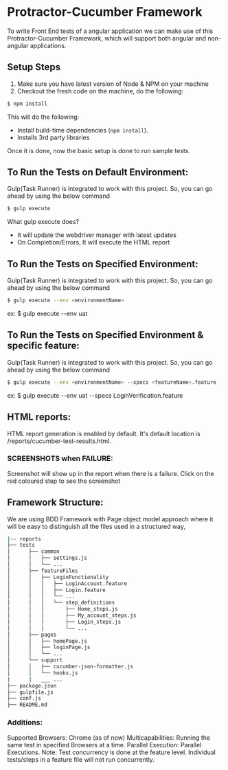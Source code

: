 # Protractor-Cucumber Framework

To write Front End tests of a angular application we can make use of this
Protractor-Cucumber Framework, which will support both angular and non-angular applications.

## Setup Steps
1) Make sure you have latest version of Node & NPM on your machine
2) Checkout the fresh code on the machine, do the following:
```sh
$ npm install
```
This will do the following:
- Install build-time dependencies (`npm install`).
- Installs 3rd party libraries

Once it is done, now the basic setup is done to run sample tests.
## To Run the Tests on Default Environment:
Gulp(Task Runner) is integrated to work with this project. So, you can go ahead by using the below command
```sh
$ gulp execute
```
What gulp execute does?
- It will update the webdriver manager with latest updates
- On Completion/Errors, It will execute the HTML report

## To Run the Tests on Specified Environment:
Gulp(Task Runner) is integrated to work with this project. So, you can go ahead by using the below command
```sh
$ gulp execute --env <environmentName>
```
ex: $ gulp execute --env uat

## To Run the Tests on Specified Environment & specific feature:
Gulp(Task Runner) is integrated to work with this project. So, you can go ahead by using the below command
```sh
$ gulp execute --env <environmentName> --specs <featureName>.feature
```
ex: $ gulp execute --env uat --specs LoginVerification.feature

## HTML reports:

HTML report generation is enabled by default. It's default location is /reports/cucumber-test-results.html.

### SCREENSHOTS when FAILURE:
Screenshot will show up in the report when there is a failure. Click on the red coloured step to see the screenshot

## Framework Structure:
 We are using BDD Framework with Page object model approach where it will be easy to distinguish all the files used in a structured way,

```sh
|-- reports
├── tests
│      ├── common
│      │   ├── settings.js
│      │   └── ...
│      ├── featureFiles
│      │   ├── LoginFunctionality
│      │   │   ├── LoginAccount.feature
│      │   │   ├── Login.feature
│      │   │   └── ...
│      │   │   └── step_definitions
│      │   │       ├── Home_steps.js
│      │   │       ├── My_account_steps.js
│      │   │       ├── Login_steps.js
│      │   │       └── ...
│      ├── pages
│      │   ├── homePage.js
│      │   ├── loginPage.js
│      │   └── ...
│      └── support
│      │   ├── cucumber-json-formatter.js
│      │   └── hooks.js
|      |   ___ ...
├── package.json
├── gulpfile.js
├── conf.js
├── README.md
```

### Additions:
   Supported Browsers: Chrome (as of now)
   Multicapabilities: Running the same test in specified Browsers at a time.
   Parallel Execution: Parallel Executions. Note: Test concurrency is done at the feature level. Individual tests/steps in a feature file will not run concurrently.
